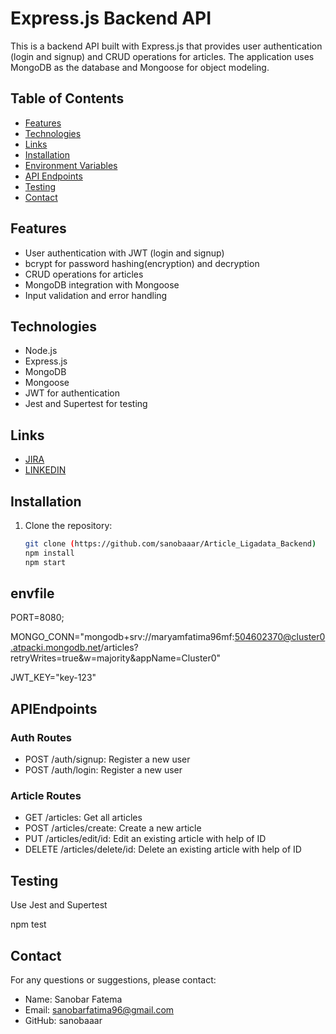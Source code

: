 # Express.js Backend API

This is a backend API built with Express.js that provides user authentication (login and signup) and CRUD operations for articles. The application uses MongoDB as the database and Mongoose for object modeling.

## Table of Contents

- [Features](#features)
- [Technologies](#technologies)
- [Links](#links)
- [Installation](#installation)
- [Environment Variables](#envfile)
- [API Endpoints](#apiendpoints)
- [Testing](#testing)
- [Contact](#contact)

## Features

- User authentication with JWT (login and signup)
- bcrypt for password hashing(encryption) and decryption
- CRUD operations for articles
- MongoDB integration with Mongoose
- Input validation and error handling

## Technologies

- Node.js
- Express.js
- MongoDB
- Mongoose
- JWT for authentication
- Jest and Supertest for testing

 ## Links
- [JIRA](https://sanobarfatima96.atlassian.net/jira/software/projects/KAN/boards/1)
- [LINKEDIN](https://www.linkedin.com/in/sanobarfatema11/)


## Installation

1. Clone the repository:

   ```bash
   git clone (https://github.com/sanobaaar/Article_Ligadata_Backend)
   npm install
   npm start

## envfile
PORT=8080;

MONGO_CONN="mongodb+srv://maryamfatima96mf:504602370@cluster0.atpacki.mongodb.net/articles?retryWrites=true&w=majority&appName=Cluster0" 

JWT_KEY="key-123"



## APIEndpoints
### Auth Routes
- POST /auth/signup: Register a new user
- POST /auth/login: Register a new user

### Article Routes
- GET /articles: Get all articles
- POST /articles/create: Create a new article
- PUT /articles/edit/id: Edit an existing article with help of ID 
- DELETE /articles/delete/id:  Delete an existing article with help of ID 

## Testing
Use Jest and Supertest

npm test

## Contact
For any questions or suggestions, please contact:
- Name: Sanobar Fatema
- Email: sanobarfatima96@gmail.com
- GitHub: sanobaaar




